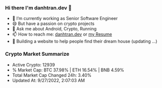 ### Hi there I'm danhtran.dev 👋

- 🔭 I’m currently working as Senior Software Engineer
- 😄 But have a passion on crypto projects
- 💬 Ask me about Android, Crypto, Running 
- 📫 How to reach me: <a href="https://danhtran.dev" target="_blank">danhtran.dev</a> or <a href="Developer-Resume.pdf" target="_blank">my Resume</a>
- 🌱 Building a website to help people find their dream house (updating ...)

### Crypto Market Summarize
- Active Crypto: 12939
- % Market Cap: BTC 37.98% | ETH 16.54% | BNB 4.59%
- Total Market Cap Changed 24h: 3.40%
- Updated At: 9/27/2022, 2:07:03 AM
